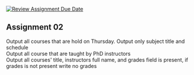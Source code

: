 [![Review Assignment Due Date](https://classroom.github.com/assets/deadline-readme-button-24ddc0f5d75046c5622901739e7c5dd533143b0c8e959d652212380cedb1ea36.svg)](https://classroom.github.com/a/wF5rn7-G)
## Assignment 02
Output all courses that are hold on Thursday. Output only subject title and schedule  
Output all course that are taught by PhD instructors  
Output all courses' title, instructors full name, and grades field is present, if grades is not present write no grades
